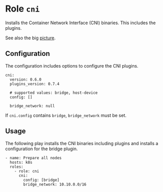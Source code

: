 # Role `cni`

Installs the Container Network Interface (CNI) binaries. This includes the plugins.

See also the big [picture](../../docs/roles.md).

## Configuration

The configuration includes options to configure the CNI plugins.

```ansible
cni:
  version: 0.6.0
  plugins_version: 0.7.4

  # supported values: bridge, host-device
  config: []

  bridge_network: null
```

If `cni.config` contains `bridge`, `bridge_network` must be set.

## Usage

The following play installs the CNI binaries including plugins and installs a configuration for the bridge plugin.

```ansible
- name: Prepare all nodes
  hosts: k8s
  roles:
    - role: cni
      cni:
        config: [bridge]
        bridge_network: 10.10.0.0/16
```
